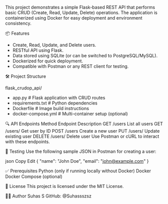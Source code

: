 This project demonstrates a simple Flask-based REST API that performs basic CRUD (Create, Read, Update, Delete) operations. The application is containerized using Docker for easy deployment and environment consistency.

 📦 Features

- Create, Read, Update, and Delete users.
- RESTful API using Flask.
- Data stored using SQLite (or can be switched to PostgreSQL/MySQL).
- Dockerized for quick deployment.
- Compatible with Postman or any REST client for testing.

 🛠️ Project Structure

flask_crudop_api/
- app.py # Flask application with CRUD routes
- requirements.txt # Python dependencies
- Dockerfile # Image build instructions
- docker-compose.yml # Multi-container setup (optional)
  

 
🔍 API Endpoints
Method	Endpoint	Description
GET	/users	List all users
GET	/users/<id>	Get user by ID
POST	/users	Create a new user
PUT	/users/<id>	Update existing user
DELETE	/users/<id>	Delete user
Use Postman or cURL to interact with these endpoints.


🧪 Testing
Use the following sample JSON in Postman for creating a user:

json
Copy
Edit
{
  "name": "John Doe",
  "email": "john@example.com"
}


✅ Prerequisites
Python (only if running locally without Docker)
Docker
Docker Compose (optional)


🧾 License
This project is licensed under the MIT License.


🙋‍♂️ Author
Suhas S
GitHub: @Suhassszsz


